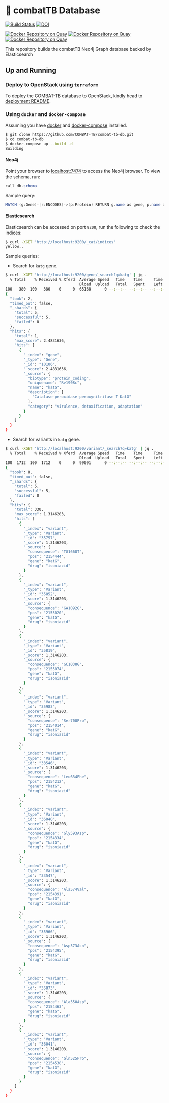 # :whale: combatTB Database

[![Build Status](https://travis-ci.org/COMBAT-TB/combatb-db.svg?branch=master)](https://travis-ci.org/COMBAT-TB/combatb-db) [![DOI](https://zenodo.org/badge/DOI/10.5281/zenodo.1219127.svg)](https://doi.org/10.5281/zenodo.1219127)

[![Docker Repository on Quay](https://quay.io/repository/combat-tb/combattb-db/status "Docker Repository on Quay")](https://quay.io/repository/combat-tb/combattb-db) [![Docker Repository on Quay](https://quay.io/repository/combat-tb/combattb-dc/status "Docker Repository on Quay")](https://quay.io/repository/combat-tb/combattb-dc) [![Docker Repository on Quay](https://quay.io/repository/combat-tb/combattb-es/status "Docker Repository on Quay")](https://quay.io/repository/combat-tb/combattb-es)

This repository builds the combatTB Neo4j Graph database backed by Elasticsearch

## Up and Running

### Deploy to OpenStack using `terraform`

To deploy the COMBAT-TB database to OpenStack, kindly head to [deployment README](./deploy/openstack/).

### Using `docker` and `docker-compose`

Assuming you have [docker](https://www.docker.com/) and [docker-compose](https://docs.docker.com/compose/overview/) installed.

```sh
$ git clone https://github.com/COMBAT-TB/combat-tb-db.git
$ cd combat-tb-db
$ docker-compose up --build -d
Building
```

#### Neo4j

Point your browser to [localhost:7474](http://0.0.0.0:7474) to access the Neo4j browser.
To view the schema, run:

```java
call db.schema
```

Sample query:

```java
MATCH (g:Gene)-[r:ENCODES]->(p:Protein) RETURN g.name as gene, p.name as protein LIMIT 25
```

#### Elasticsearch

Elasticsearch can be accessed on port `9200`, run the following to check the indices:

```sh
$ curl -XGET 'http://localhost:9200/_cat/indices'
yellow..
```

Sample queries:

- Search for `katg` gene.

```sh
$ curl -XGET 'http://localhost:9200/gene/_search?q=katg' | jq .
  % Total    % Received % Xferd  Average Speed   Time    Time     Time  Current
                                 Dload  Upload   Total   Spent    Left  Speed
100   380  100   380    0     0  65168      0 --:--:-- --:--:-- --:--:-- 76000
{
  "took": 2,
  "timed_out": false,
  "_shards": {
    "total": 5,
    "successful": 5,
    "failed": 0
  },
  "hits": {
    "total": 1,
    "max_score": 2.4831636,
    "hits": [
      {
        "_index": "gene",
        "_type": "Gene",
        "_id": "10106",
        "_score": 2.4831636,
        "_source": {
          "biotype": "protein_coding",
          "uniquename": "Rv1908c",
          "name": "katG",
          "description": [
            "Catalase-peroxidase-peroxynitritase T KatG"
          ],
          "category": "virulence, detoxification, adaptation"
        }
      }
    ]
  }
}
```

- Search for variants in `katg` gene.

```sh
$ curl -XGET 'http://localhost:9200/variant/_search?q=katg' | jq .
  % Total    % Received % Xferd  Average Speed   Time    Time     Time  Current
                                 Dload  Upload   Total   Spent    Left  Speed
100  1712  100  1712    0     0  99091      0 --:--:-- --:--:-- --:--:--   98k
{
  "took": 8,
  "timed_out": false,
  "_shards": {
    "total": 5,
    "successful": 5,
    "failed": 0
  },
  "hits": {
    "total": 330,
    "max_score": 1.3146203,
    "hits": [
      {
        "_index": "variant",
        "_type": "Variant",
        "_id": "35757",
        "_score": 1.3146203,
        "_source": {
          "consequence": "TG1668T",
          "pos": "2154444",
          "gene": "katG",
          "drug": "isoniazid"
        }
      },
      {
        "_index": "variant",
        "_type": "Variant",
        "_id": "35852",
        "_score": 1.3146203,
        "_source": {
          "consequence": "GA1092G",
          "pos": "2155020",
          "gene": "katG",
          "drug": "isoniazid"
        }
      },
      {
        "_index": "variant",
        "_type": "Variant",
        "_id": "35819",
        "_score": 1.3146203,
        "_source": {
          "consequence": "GC1038G",
          "pos": "2155074",
          "gene": "katG",
          "drug": "isoniazid"
        }
      },
      {
        "_index": "variant",
        "_type": "Variant",
        "_id": "35983",
        "_score": 1.3146203,
        "_source": {
          "consequence": "Ser700Pro",
          "pos": "2154014",
          "gene": "katG",
          "drug": "isoniazid"
        }
      },
      {
        "_index": "variant",
        "_type": "Variant",
        "_id": "33546",
        "_score": 1.3146203,
        "_source": {
          "consequence": "Leu634Phe",
          "pos": "2154212",
          "gene": "katG",
          "drug": "isoniazid"
        }
      },
      {
        "_index": "variant",
        "_type": "Variant",
        "_id": "36040",
        "_score": 1.3146203,
        "_source": {
          "consequence": "Gly593Asp",
          "pos": "2154334",
          "gene": "katG",
          "drug": "isoniazid"
        }
      },
      {
        "_index": "variant",
        "_type": "Variant",
        "_id": "33547",
        "_score": 1.3146203,
        "_source": {
          "consequence": "Ala574Val",
          "pos": "2154391",
          "gene": "katG",
          "drug": "isoniazid"
        }
      },
      {
        "_index": "variant",
        "_type": "Variant",
        "_id": "35966",
        "_score": 1.3146203,
        "_source": {
          "consequence": "Asp573Asn",
          "pos": "2154395",
          "gene": "katG",
          "drug": "isoniazid"
        }
      },
      {
        "_index": "variant",
        "_type": "Variant",
        "_id": "35873",
        "_score": 1.3146203,
        "_source": {
          "consequence": "Ala550Asp",
          "pos": "2154463",
          "gene": "katG",
          "drug": "isoniazid"
        }
      },
      {
        "_index": "variant",
        "_type": "Variant",
        "_id": "36041",
        "_score": 1.3146203,
        "_source": {
          "consequence": "Gln525Pro",
          "pos": "2154538",
          "gene": "katG",
          "drug": "isoniazid"
        }
      }
    ]
  }
}
```
